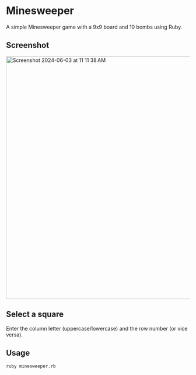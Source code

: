 # Minesweeper
A simple Minesweeper game with a 9x9 board and 10 bombs using Ruby.

## Screenshot
<img width="665" alt="Screenshot 2024-06-03 at 11 11 38 AM" src="https://github.com/AdamAjour/minesweeper/assets/113104501/38751c75-c816-467c-a3e4-3a854cff96cc">

## Select a square
Enter the column letter (uppercase/lowercase) and the row number (or vice versa).

## Usage
```sh
ruby minesweeper.rb
